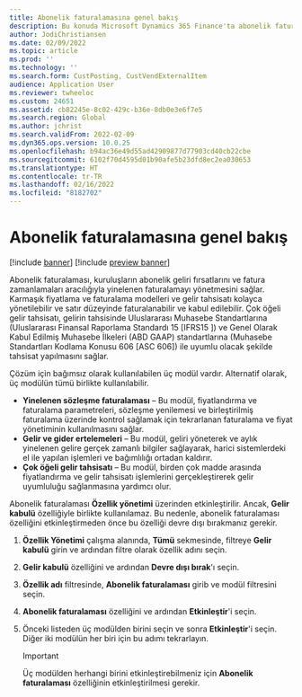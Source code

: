 ```yaml
---
title: Abonelik faturalamasına genel bakış
description: Bu konuda Microsoft Dynamics 365 Finance'ta abonelik faturalaması açıklanmaktadır.
author: JodiChristiansen
ms.date: 02/09/2022
ms.topic: article
ms.prod: ''
ms.technology: ''
ms.search.form: CustPosting, CustVendExternalItem
audience: Application User
ms.reviewer: twheeloc
ms.custom: 24651
ms.assetid: cb82245e-8c02-429c-b36e-8db0e3e6f7e5
ms.search.region: Global
ms.author: jchrist
ms.search.validFrom: 2022-02-09
ms.dyn365.ops.version: 10.0.25
ms.openlocfilehash: b94ac36e49d55ad42909877d77903cd40cb22cbe
ms.sourcegitcommit: 6102f70d4595d01b90afe5b23dfd8ec2ea030653
ms.translationtype: HT
ms.contentlocale: tr-TR
ms.lasthandoff: 02/16/2022
ms.locfileid: "8182702"
---
```

# <a name="subscription-billing-overview"></a>Abonelik faturalamasına genel bakış

[!include [banner](../includes/banner.md)]
[!include [preview banner](../includes/preview-banner.md)]

Abonelik faturalaması, kuruluşların abonelik geliri fırsatlarını ve fatura zamanlamaları aracılığıyla yinelenen faturalamayı yönetmesini sağlar. Karmaşık fiyatlama ve faturalama modelleri ve gelir tahsisatı kolayca yönetilebilir ve satır düzeyinde faturalanabilir ve kabul edilebilir. Çok öğeli gelir tahsisatı, gelirin tahsisinde Uluslararası Muhasebe Standartlarına (Uluslararası Finansal Raporlama Standardı 15 \[IFRS15 \]) ve Genel Olarak Kabul Edilmiş Muhasebe İlkeleri (ABD GAAP) standartlarına (Muhasebe Standartları Kodlama Konusu 606 \[ASC 606\]) ile uyumlu olacak şekilde tahsisat yapılmasını sağlar.

Çözüm için bağımsız olarak kullanılabilen üç modül vardır. Alternatif olarak, üç modülün tümü birlikte kullanılabilir.

- **Yinelenen sözleşme faturalaması** – Bu modül, fiyatlandırma ve faturalama parametreleri, sözleşme yenilemesi ve birleştirilmiş faturalama üzerinde kontrol sağlamak için tekrarlanan faturalama ve fiyat yönetiminin kullanılmasını sağlar.
- **Gelir ve gider ertelemeleri** – Bu modül, geliri yöneterek ve aylık yinelenen gelire gerçek zamanlı bilgiler sağlayarak, harici sistemlerdeki el ile yapılan işlemleri ve bağımlılığı ortadan kaldırır.
- **Çok öğeli gelir tahsisatı** – Bu modül, birden çok madde arasında fiyatlandırma ve gelir tahsisatı işlemlerini gerçekleştirerek gelir uyumluluğu sağlanmasına yardımcı olur.

Abonelik faturalaması **Özellik yönetimi** üzerinden etkinleştirilir. Ancak, **Gelir kabulü** özelliğiyle birlikte kullanılamaz. Bu nedenle, abonelik faturalaması özelliğini etkinleştirmeden önce bu özelliği devre dışı bırakmanız gerekir.

1. **Özellik Yönetimi** çalışma alanında, **Tümü** sekmesinde, filtreye **Gelir kabulü** girin ve ardından filtre olarak özellik adını seçin.
2. **Gelir kabulü** özelliğini ve ardından **Devre dışı bırak**'ı seçin.
3. **Özellik adı** filtresinde, **Abonelik faturalaması** girib ve modül filtresini seçin.
4. **Abonelik faturalaması** özelliğini ve ardından **Etkinleştir**'i seçin.
5. Önceki listeden üç modülden birini seçin ve sonra **Etkinleştir**'i seçin. Diğer iki modülün her biri için bu adımı tekrarlayın.

    > [!IMPORTANT]
    > Üç modülden herhangi birini etkinleştirebilmeniz için **Abonelik faturalaması** özelliğinin etkinleştirilmesi gerekir.
